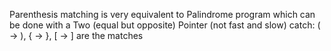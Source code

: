 Parenthesis matching is very equivalent to Palindrome program which can be done with a Two (equal but opposite) Pointer  (not fast and slow)
catch: ( -> ), { -> }, [ -> ] are the matches
